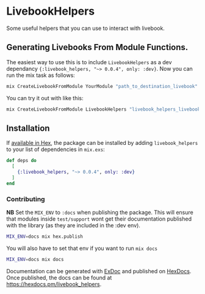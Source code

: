 # LivebookHelpers

Some useful helpers that you can use to interact with livebook.

## Generating Livebooks From Module Functions.

The easiest way to use this is to include `LivebookHelpers` as a dev dependancy `{:livebook_helpers, "~> 0.0.4", only: :dev}`. Now you can run the mix task as follows:

```sh
mix CreateLivebookFromModule YourModule "path_to_destination_livebook"
````

You can try it out with like this:

```sh
mix CreateLivebookFromModule LivebookHelpers "livebook_helpers_livebook"
````

## Installation

If [available in Hex](https://hex.pm/docs/publish), the package can be installed
by adding `livebook_helpers` to your list of dependencies in `mix.exs`:

```elixir
def deps do
  [
    {:livebook_helpers, "~> 0.0.4", only: :dev}
  ]
end
```

### Contributing

**NB** Set the `MIX_ENV` to `:docs` when publishing the package. This will ensure that modules inside `test/support` wont get their documentation published with the library (as they are included in the :dev env).

```sh
MIX_ENV=docs mix hex.publish
```

You will also have to set that env if you want to run `mix docs`

```sh
MIX_ENV=docs mix docs
```


Documentation can be generated with [ExDoc](https://github.com/elixir-lang/ex_doc)
and published on [HexDocs](https://hexdocs.pm). Once published, the docs can
be found at <https://hexdocs.pm/livebook_helpers>.


